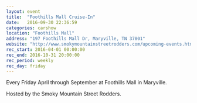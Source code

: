 ```yaml
---
layout: event
title:  "Foothills Mall Cruise-In"
date:   2016-09-30 22:36:59
categories: carshow
location: "Foothills Mall"
address: "197 Foothills Mall Dr, Maryville, TN 37801"
website: "http://www.smokymountainstreetrodders.com/upcoming-events.html"
rec_start: 2016-04-01 00:00:00
rec_end: 2016-10-31 20:00:00
rec_period: weekly
rec_day: friday
---
```


Every Friday April through September at Foothills Mall in Maryville.

Hosted by the Smoky Mountain Street Rodders.

